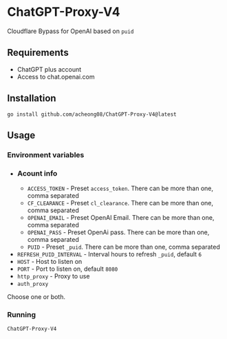 # ChatGPT-Proxy-V4

Cloudflare Bypass for OpenAI based on `puid`

## Requirements

- ChatGPT plus account
- Access to chat.openai.com

## Installation

`go install github.com/acheong08/ChatGPT-Proxy-V4@latest`

## Usage

### Environment variables

- ### Acount info 
    - `ACCESS_TOKEN` - Preset `access_token`. There can be more than one, comma separated
    - `CF_CLEARANCE` - Preset `cl_clearance`. There can be more than one, comma separated
    - `OPENAI_EMAIL` - Preset OpenAI Email. There can be more than one, comma separated
    - `OPENAI_PASS` - Preset OpenAi pass. There can be more than one, comma separated
    - `PUID` - Preset `_puid`. There can be more than one, comma separated
- `REFRESH_PUID_INTERVAL` - Interval hours to refresh `_puid`, default `6`
- `HOST` - Host to listen on
- `PORT` - Port to listen on, default `8080`
- `http_proxy` - Proxy to use
- `auth_proxy`

Choose one or both.

### Running

`ChatGPT-Proxy-V4`
